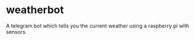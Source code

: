 # weatherbot
 A telegram bot which tells you the current weather using a raspberry pi with sensors.
